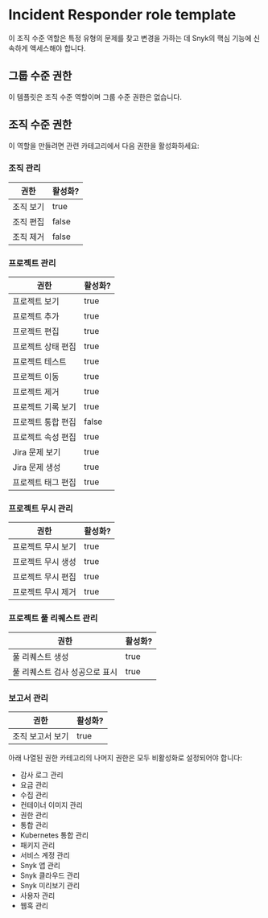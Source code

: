 # Incident Responder role template

이 조직 수준 역할은 특정 유형의 문제를 찾고 변경을 가하는 데 Snyk의 핵심 기능에 신속하게 액세스해야 합니다.

## 그룹 수준 권한

이 템플릿은 조직 수준 역할이며 그룹 수준 권한은 없습니다.

## 조직 수준 권한

이 역할을 만들려면 관련 카테고리에서 다음 권한을 활성화하세요:

### 조직 관리

<table><thead><tr><th>권한</th><th data-type="checkbox">활성화?</th></tr></thead><tbody><tr><td>조직 보기</td><td>true</td></tr><tr><td>조직 편집</td><td>false</td></tr><tr><td>조직 제거</td><td>false</td></tr></tbody></table>

### 프로젝트 관리

<table><thead><tr><th>권한</th><th data-type="checkbox">활성화?</th></tr></thead><tbody><tr><td>프로젝트 보기</td><td>true</td></tr><tr><td>프로젝트 추가</td><td>true</td></tr><tr><td>프로젝트 편집</td><td>true</td></tr><tr><td>프로젝트 상태 편집</td><td>true</td></tr><tr><td>프로젝트 테스트</td><td>true</td></tr><tr><td>프로젝트 이동</td><td>true</td></tr><tr><td>프로젝트 제거</td><td>true</td></tr><tr><td>프로젝트 기록 보기</td><td>true</td></tr><tr><td>프로젝트 통합 편집</td><td>false</td></tr><tr><td>프로젝트 속성 편집</td><td>true</td></tr><tr><td>Jira 문제 보기</td><td>true</td></tr><tr><td>Jira 문제 생성</td><td>true</td></tr><tr><td>프로젝트 태그 편집</td><td>true</td></tr></tbody></table>

### 프로젝트 무시 관리

<table><thead><tr><th>권한</th><th data-type="checkbox">활성화?</th></tr></thead><tbody><tr><td>프로젝트 무시 보기</td><td>true</td></tr><tr><td>프로젝트 무시 생성</td><td>true</td></tr><tr><td>프로젝트 무시 편집</td><td>true</td></tr><tr><td>프로젝트 무시 제거</td><td>true</td></tr></tbody></table>

### 프로젝트 풀 리퀘스트 관리

<table><thead><tr><th>권한</th><th data-type="checkbox">활성화?</th></tr></thead><tbody><tr><td>풀 리퀘스트 생성</td><td>true</td></tr><tr><td>풀 리퀘스트 검사 성공으로 표시</td><td>true</td></tr></tbody></table>

### 보고서 관리

<table><thead><tr><th>권한</th><th data-type="checkbox">활성화?</th></tr></thead><tbody><tr><td>조직 보고서 보기</td><td>true</td></tr></tbody></table>

아래 나열된 권한 카테고리의 나머지 권한은 모두 비활성화로 설정되어야 합니다:

* 감사 로그 관리
* 요금 관리
* 수집 관리
* 컨테이너 이미지 관리
* 권한 관리
* 통합 관리
* Kubernetes 통합 관리
* 패키지 관리
* 서비스 계정 관리
* Snyk 앱 관리
* Snyk 클라우드 관리
* Snyk 미리보기 관리
* 사용자 관리
* 웹훅 관리